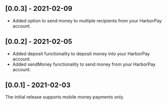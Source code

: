 ## [0.0.3] - 2021-02-09
- Added option to send money to multiple recipients from your HarborPay account.

## [0.0.2] - 2021-02-05
- Added deposit functionality to deposit money into your HarborPay account.
- Added sendMoney functionality to send money from your HarborPay account.

## [0.0.1] - 2021-02-03
The initial release supports mobile money payments only.